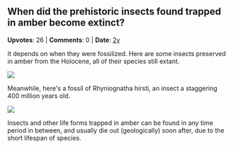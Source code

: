 ## When did the prehistoric insects found trapped in amber become extinct?
    
**Upvotes**: 26 | **Comments**: 0 | **Date**: [2y](https://www.quora.com/When-did-the-prehistoric-insects-found-trapped-in-amber-become-extinct/answer/Gary-Meaney)

It depends on when they were fossilized. Here are some insects preserved in amber from the Holocene, all of their species still extant.

![](https://qph.fs.quoracdn.net/main-qimg-89ea8fdf279afe3ddde83a16a7b78494-lq)

Meanwhile, here's a fossil of Rhyniognatha hirsti, an insect a staggering 400 million years old.

![](https://qph.fs.quoracdn.net/main-qimg-9452fee5028595ee0f7c2320f15dd7b1-lq)

Insects and other life forms trapped in amber can be found in any time period in between, and usually die out (geologically) soon after, due to the short lifespan of species.

